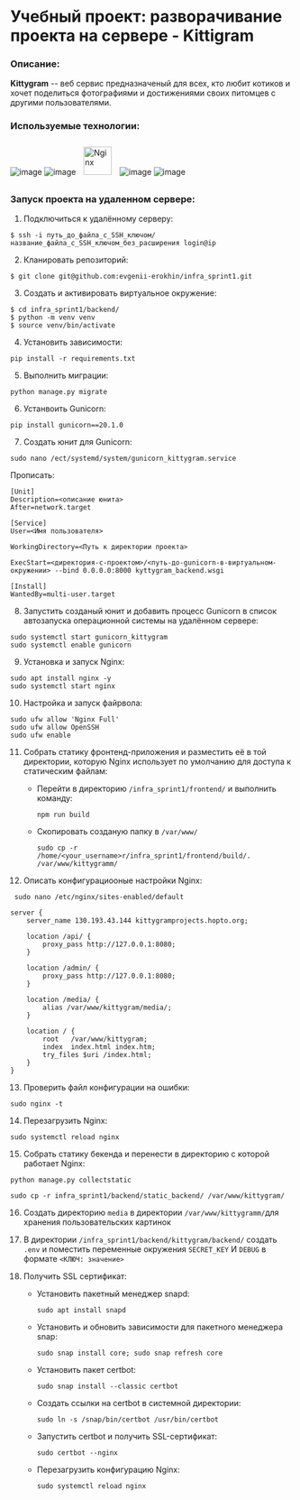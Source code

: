 # Учебный проект: разворачивание проекта на сервере - Kittigram
### Описание:
**Kittygram** -- веб сервис предназначеный для всех, кто любит котиков и  хочет поделиться фотографиями и достижениями своих питомцев с другими пользователями.

### Используемые технологии:
![image](https://www.vectorlogo.zone/logos/python/python-horizontal.svg)
![image](https://www.vectorlogo.zone/logos/djangoproject/djangoproject-ar21.svg)
<a href="https://www.django-rest-framework.org/" target="_blank"><img style="margin: 10px" src="https://www.django-rest-framework.org/img/logo.png" alt="Nginx" height="50" /></a>
![image](https://www.vectorlogo.zone/logos/nginx/nginx-ar21.svg)
![image](https://www.vectorlogo.zone/logos/gunicorn/gunicorn-icon.svg)
### Запуск проекта на удаленном сервере:
1. Подключиться к удалённому серверу:
```
$ ssh -i путь_до_файла_с_SSH_ключом/название_файла_с_SSH_ключом_без_расширения login@ip
```
2. Кланировать репозиторий:
```
$ git clone git@github.com:evgenii-erokhin/infra_sprint1.git
```
3. Создать и активировать виртуальное окружение:
```
$ cd infra_sprint1/backend/
$ python -m venv venv
$ source venv/bin/activate
```
4. Установить зависимости:
```
pip install -r requirements.txt
```
5. Выполнить миграции:
 ```
python manage.py migrate
```
6. Устанвоить Gunicorn:
 ```
pip install gunicorn==20.1.0
```
7. Создать юнит для Gunicorn:
```
sudo nano /ect/systemd/system/gunicorn_kittygram.service
```
Прописать:
```
[Unit]
Description=<описание юнита>
After=network.target 

[Service]
User=<Имя пользователя> 

WorkingDirectory=<Путь к директории проекта>

ExecStart=<директория-с-проектом>/<путь-до-gunicorn-в-виртуальном-окружении> --bind 0.0.0.0:8000 kyttygram_backend.wsgi

[Install]
WantedBy=multi-user.target
```
8. Запустить созданый юнит и добавить процесс Gunicorn в список автозапуска операционной системы на удалённом сервере:
```
sudo systemctl start gunicorn_kittygram
sudo systemctl enable gunicorn   
```
9. Установка и запуск Nginx:
```
sudo apt install nginx -y
sudo systemctl start nginx
```
10. Настройка и запуск файрвола:
```
sudo ufw allow 'Nginx Full'
sudo ufw allow OpenSSH
sudo ufw enable
```
11. Собрать статику фронтенд-приложения и разместить её в той директории, которую Nginx использует по умолчанию для доступа к статическим файлам:
    * Перейти в директорию `/infra_sprint1/frontend/` и выполнить команду:

      ```
      npm run build
      ```
    * Скопировать созданую папку в `/var/www/`

      ```
      sudo cp -r /home/<your_username>r/infra_sprint1/frontend/build/. /var/www/kittygramm/ 
      ```
12. Описать конфигурациооные настройки Nginx:
```
 sudo nano /etc/nginx/sites-enabled/default
```
```
server {
    server_name 130.193.43.144 kittygramprojects.hopto.org;

    location /api/ {
        proxy_pass http://127.0.0.1:8080;
    }

    location /admin/ {
        proxy_pass http://127.0.0.1:8080;
    }

    location /media/ {
        alias /var/www/kittygram/media/;
    }

    location / {
        root   /var/www/kittygram;
        index  index.html index.htm;
        try_files $uri /index.html;
    }
}
```
13. Проверить файл конфигурации на ошибки:
```
sudo nginx -t 
```
14. Перезагрузить Nginx:
```
sudo systemctl reload nginx
```  
15. Собрать статику бекенда и перенести в директорию с которой работает Nginx:
```
python manage.py collectstatic
```
```
sudo cp -r infra_sprint1/backend/static_backend/ /var/www/kittygram/
```
16. Создать директорию `media` в директории `/var/www/kittygramm/`для хранения пользовательских картинок
17. В директории `/infra_sprint1/backend/kittygram/backend/` создать `.env`  и поместить переменные окружения `SECRET_KEY` И `DEBUG` в формате `<КЛЮЧ: значение>`
    
18. Получить SSL сертификат:
    + Установить пакетный менеджер snapd:
      ```
      sudo apt install snapd
      ```
    + Установить и обновить зависимости для пакетного менеджера snap:
      ```
      sudo snap install core; sudo snap refresh core  
      ```
    + Установить пакет certbot:
      ```
      sudo snap install --classic certbot
      ```
    + Создать ссылки на certbot в системной директории:
      ```
      sudo ln -s /snap/bin/certbot /usr/bin/certbot
      ```
    + Запустить certbot и получить SSL-сертификат:
      ```
      sudo certbot --nginx
      ```
    + Перезагрузить конфигурацию Nginx:
      ```
      sudo systemctl reload nginx
      ```
